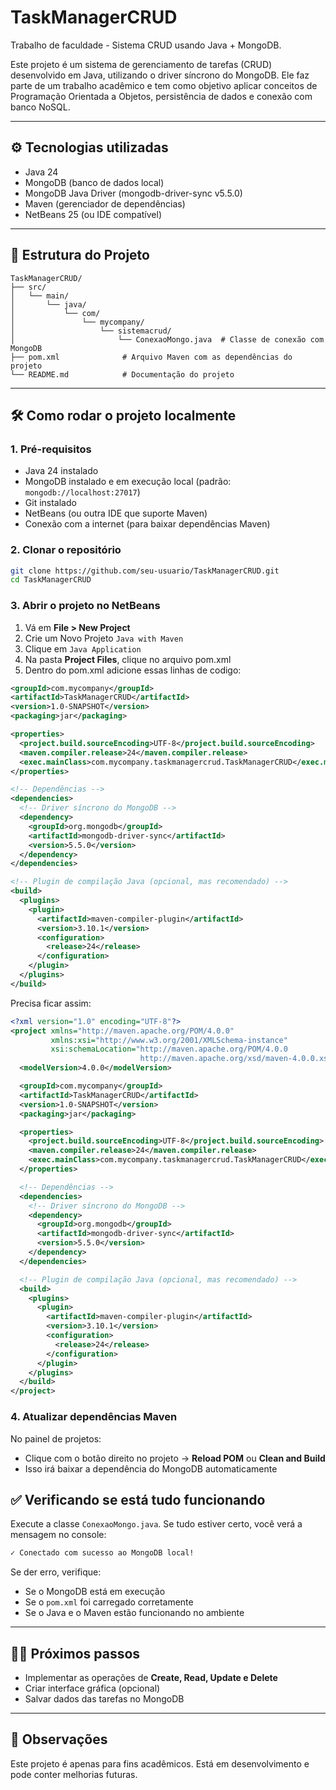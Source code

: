 # TaskManagerCRUD

Trabalho de faculdade - Sistema CRUD usando Java + MongoDB.

Este projeto é um sistema de gerenciamento de tarefas (CRUD) desenvolvido em Java, utilizando o driver síncrono do MongoDB. Ele faz parte de um trabalho acadêmico e tem como objetivo aplicar conceitos de Programação Orientada a Objetos, persistência de dados e conexão com banco NoSQL.

---

## ⚙️ Tecnologias utilizadas

- Java 24  
- MongoDB (banco de dados local)  
- MongoDB Java Driver (mongodb-driver-sync v5.5.0)  
- Maven (gerenciador de dependências)  
- NetBeans 25 (ou IDE compatível)  

---

## 📁 Estrutura do Projeto

```
TaskManagerCRUD/
├── src/
│   └── main/
│       └── java/
│           └── com/
│               └── mycompany/
│                   └── sistemacrud/
│                       └── ConexaoMongo.java  # Classe de conexão com MongoDB
├── pom.xml              # Arquivo Maven com as dependências do projeto
└── README.md            # Documentação do projeto
```

---

## 🛠️ Como rodar o projeto localmente

### 1. Pré-requisitos

- Java 24 instalado  
- MongoDB instalado e em execução local (padrão: `mongodb://localhost:27017`)  
- Git instalado  
- NetBeans (ou outra IDE que suporte Maven)  
- Conexão com a internet (para baixar dependências Maven)  

### 2. Clonar o repositório

```bash
git clone https://github.com/seu-usuario/TaskManagerCRUD.git
cd TaskManagerCRUD
```

### 3. Abrir o projeto no NetBeans

1. Vá em **File > New Project**  
2. Crie um Novo Projeto `Java with Maven `  
3. Clique em `Java Application ` 
4. Na pasta **Project Files**, clique no arquivo pom.xml
5. Dentro do pom.xml adicione essas linhas de codigo:

```xml
<groupId>com.mycompany</groupId>
<artifactId>TaskManagerCRUD</artifactId>
<version>1.0-SNAPSHOT</version>
<packaging>jar</packaging>

<properties>
  <project.build.sourceEncoding>UTF-8</project.build.sourceEncoding>
  <maven.compiler.release>24</maven.compiler.release>
  <exec.mainClass>com.mycompany.taskmanagercrud.TaskManagerCRUD</exec.mainClass>
</properties>

<!-- Dependências -->
<dependencies>
  <!-- Driver síncrono do MongoDB -->
  <dependency>
    <groupId>org.mongodb</groupId>
    <artifactId>mongodb-driver-sync</artifactId>
    <version>5.5.0</version>
  </dependency>
</dependencies>

<!-- Plugin de compilação Java (opcional, mas recomendado) -->
<build>
  <plugins>
    <plugin>
      <artifactId>maven-compiler-plugin</artifactId>
      <version>3.10.1</version>
      <configuration>
        <release>24</release>
      </configuration>
    </plugin>
  </plugins>
</build>
```

Precisa ficar assim:

```xml
<?xml version="1.0" encoding="UTF-8"?>
<project xmlns="http://maven.apache.org/POM/4.0.0" 
         xmlns:xsi="http://www.w3.org/2001/XMLSchema-instance" 
         xsi:schemaLocation="http://maven.apache.org/POM/4.0.0 
                             http://maven.apache.org/xsd/maven-4.0.0.xsd">
  <modelVersion>4.0.0</modelVersion>

  <groupId>com.mycompany</groupId>
  <artifactId>TaskManagerCRUD</artifactId>
  <version>1.0-SNAPSHOT</version>
  <packaging>jar</packaging>

  <properties>
    <project.build.sourceEncoding>UTF-8</project.build.sourceEncoding>
    <maven.compiler.release>24</maven.compiler.release>
    <exec.mainClass>com.mycompany.taskmanagercrud.TaskManagerCRUD</exec.mainClass>
  </properties>

  <!-- Dependências -->
  <dependencies>
    <!-- Driver síncrono do MongoDB -->
    <dependency>
      <groupId>org.mongodb</groupId>
      <artifactId>mongodb-driver-sync</artifactId>
      <version>5.5.0</version>
    </dependency>
  </dependencies>

  <!-- Plugin de compilação Java (opcional, mas recomendado) -->
  <build>
    <plugins>
      <plugin>
        <artifactId>maven-compiler-plugin</artifactId>
        <version>3.10.1</version>
        <configuration>
          <release>24</release>
        </configuration>
      </plugin>
    </plugins>
  </build>
</project>
```

### 4. Atualizar dependências Maven

No painel de projetos:

- Clique com o botão direito no projeto → **Reload POM** ou **Clean and Build**
- Isso irá baixar a dependência do MongoDB automaticamente

## ✅ Verificando se está tudo funcionando

Execute a classe `ConexaoMongo.java`. Se tudo estiver certo, você verá a mensagem no console:

```bash
✓ Conectado com sucesso ao MongoDB local!
```

Se der erro, verifique:

- Se o MongoDB está em execução  
- Se o `pom.xml` foi carregado corretamente  
- Se o Java e o Maven estão funcionando no ambiente  

---

## 👨‍💻 Próximos passos

- Implementar as operações de **Create, Read, Update e Delete**  
- Criar interface gráfica (opcional)  
- Salvar dados das tarefas no MongoDB  

---

## 📌 Observações

Este projeto é apenas para fins acadêmicos. Está em desenvolvimento e pode conter melhorias futuras.
